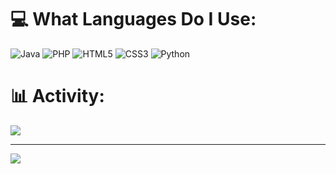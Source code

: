 
# 💻 What Languages Do I Use:
![Java](https://img.shields.io/badge/java-%23ED8B00.svg?style=for-the-badge&logo=openjdk&logoColor=white) ![PHP](https://img.shields.io/badge/php-%23777BB4.svg?style=for-the-badge&logo=php&logoColor=white) ![HTML5](https://img.shields.io/badge/html5-%23E34F26.svg?style=for-the-badge&logo=html5&logoColor=white) ![CSS3](https://img.shields.io/badge/css3-%231572B6.svg?style=for-the-badge&logo=css3&logoColor=white) ![Python](https://img.shields.io/badge/python-3670A0?style=for-the-badge&logo=python&logoColor=ffdd54)

# 📊 Activity:
![](https://github-readme-stats.vercel.app/api?username=mmasinskis&theme=dark&hide_border=false&include_all_commits=false&count_private=false)<br/>

---
[![](https://visitcount.itsvg.in/api?id=mmasinskis&icon=1&color=3)](https://visitcount.itsvg.in)
